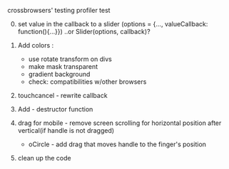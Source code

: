    crossbrowsers' testing
   profiler test

0. set value in the callback to a slider (options = {..., valueCallback: function(){...}}) ..or Slider(options, callback)?

1. Add colors :
   - use rotate transform on divs
   - make mask transparent 
   - gradient background
   - check: compatibilities w/other browsers

2.  touchcancel - rewrite callback

3. Add - destructor function

4. drag for mobile - remove screen scrolling for horizontal position after vertical(if handle is not dragged)
   -  oCircle - add drag that moves handle to the finger's position

5. clean up the code

  
